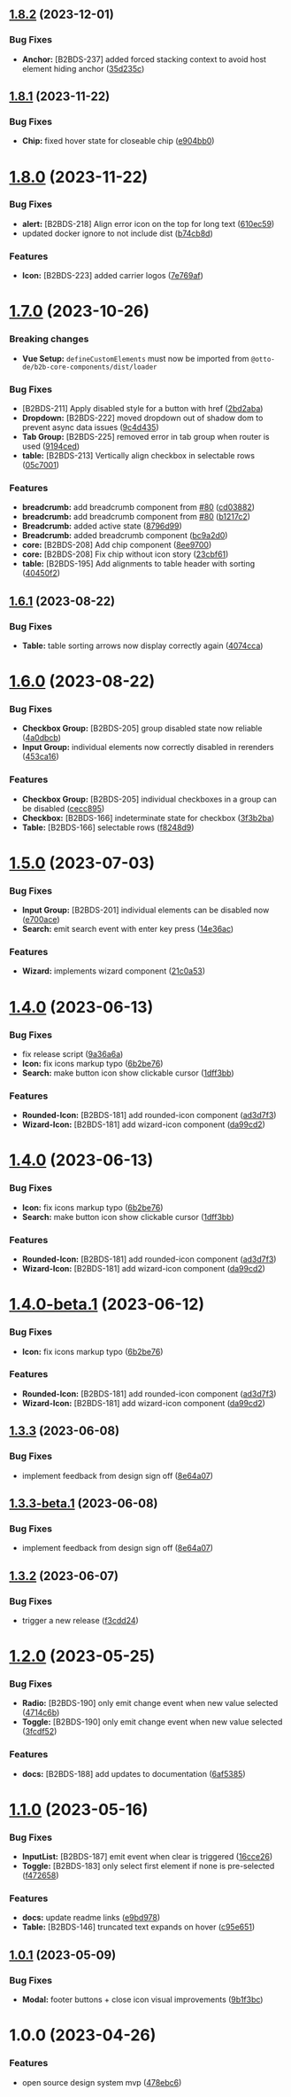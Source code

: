 ## [1.8.2](https://github.com/otto-de/b2b-design-system/compare/v1.8.1...v1.8.2) (2023-12-01)


### Bug Fixes

* **Anchor:** [B2BDS-237] added forced stacking context to avoid host element hiding anchor ([35d235c](https://github.com/otto-de/b2b-design-system/commit/35d235cce239afbac761db403669a77dcea289ba))

## [1.8.1](https://github.com/otto-de/b2b-design-system/compare/v1.8.0...v1.8.1) (2023-11-22)


### Bug Fixes

* **Chip:** fixed hover state for closeable chip ([e904bb0](https://github.com/otto-de/b2b-design-system/commit/e904bb01b101844a387f3c9bd5df844f8a60bb9b))

# [1.8.0](https://github.com/otto-de/b2b-design-system/compare/v1.7.0...v1.8.0) (2023-11-22)


### Bug Fixes

* **alert:** [B2BDS-218] Align error icon on the top for long text ([610ec59](https://github.com/otto-de/b2b-design-system/commit/610ec59121b50936ca228cfc4ff06373a92c5b76))
* updated docker ignore to not include dist ([b74cb8d](https://github.com/otto-de/b2b-design-system/commit/b74cb8d86535fa5a4415005f6d79d7e1b57d8c7f))


### Features

* **Icon:** [B2BDS-223] added carrier logos ([7e769af](https://github.com/otto-de/b2b-design-system/commit/7e769af261f691bacb19e26f5800c32f223c1fce))

# [1.7.0](https://github.com/otto-de/b2b-design-system/compare/v1.6.1...v1.7.0) (2023-10-26)


### Breaking changes

* **Vue Setup:** `defineCustomElements` must now be imported from `@otto-de/b2b-core-components/dist/loader` 



### Bug Fixes

* [B2BDS-211] Apply disabled style for a button with href ([2bd2aba](https://github.com/otto-de/b2b-design-system/commit/2bd2abaa58bba73ccd6832e98d45ca72cad76ce2))
* **Dropdown:** [B2BDS-222] moved dropdown out of shadow dom to prevent async data issues ([9c4d435](https://github.com/otto-de/b2b-design-system/commit/9c4d43583a9a3bfac4f1a61909926ef674f82b6f))
* **Tab Group:** [B2BDS-225] removed error in tab group when router is used ([9194ced](https://github.com/otto-de/b2b-design-system/commit/9194cedb7bc7bf9f50676ce1d9d62889f0bff796))
* **table:** [B2BDS-213] Vertically align checkbox in selectable rows ([05c7001](https://github.com/otto-de/b2b-design-system/commit/05c7001cce09364769ec4abc9dfc12f3d093153a))


### Features

* **breadcrumb:** add breadcrumb component from [#80](https://github.com/otto-de/b2b-design-system/issues/80) ([cd03882](https://github.com/otto-de/b2b-design-system/commit/cd03882ff4b79121fba7d142e461222eda309add))
* **breadcrumb:** add breadcrumb component from [#80](https://github.com/otto-de/b2b-design-system/issues/80) ([b1217c2](https://github.com/otto-de/b2b-design-system/commit/b1217c278faf45110959bd089968278ffae124e7))
* **Breadcrumb:** added active state ([8796d99](https://github.com/otto-de/b2b-design-system/commit/8796d992effc97813b4307af5c9ef82f2fa036f6))
* **Breadcrumb:** added breadcrumb component ([bc9a2d0](https://github.com/otto-de/b2b-design-system/commit/bc9a2d0653f0a91be85272787fb0140f2384030a))
* **core:** [B2BDS-208] Add chip component ([8ee9700](https://github.com/otto-de/b2b-design-system/commit/8ee970086f6873fb4d3b4e90365680232c569c26))
* **core:** [B2BDS-208] Fix chip without icon story ([23cbf61](https://github.com/otto-de/b2b-design-system/commit/23cbf6166a0414aa016020163ba625f505184fbd))
* **table:** [B2BDS-195] Add alignments to table header with sorting ([40450f2](https://github.com/otto-de/b2b-design-system/commit/40450f21c002c48e97ffd5550c8e8019fbb84d8e))

## [1.6.1](https://github.com/otto-de/b2b-design-system/compare/v1.6.0...v1.6.1) (2023-08-22)


### Bug Fixes

* **Table:** table sorting arrows now display correctly again ([4074cca](https://github.com/otto-de/b2b-design-system/commit/4074cca4d2d16e3b7153edde89a924a33b588a5e))

# [1.6.0](https://github.com/otto-de/b2b-design-system/compare/v1.5.0...v1.6.0) (2023-08-22)


### Bug Fixes

* **Checkbox Group:** [B2BDS-205] group disabled state now reliable ([4a0dbcb](https://github.com/otto-de/b2b-design-system/commit/4a0dbcbf6d23b7a4c3bf64670b78d2493188d560))
* **Input Group:** individual elements now correctly disabled in rerenders ([453ca16](https://github.com/otto-de/b2b-design-system/commit/453ca163373c0f652ee4f59e3ebd28975ff97314))


### Features

* **Checkbox Group:** [B2BDS-205] individual checkboxes in a group can be disabled ([cecc895](https://github.com/otto-de/b2b-design-system/commit/cecc895a1132c906ff7cde04ae7d45418e7ca3c3))
* **Checkbox:** [B2BDS-166] indeterminate state for checkbox ([3f3b2ba](https://github.com/otto-de/b2b-design-system/commit/3f3b2bae7f1382911fdb6a194a145138d9524c5d))
* **Table:** [B2BDS-166] selectable rows ([f8248d9](https://github.com/otto-de/b2b-design-system/commit/f8248d9d61d0bbc865ee765a998f7ee78f939e88))

# [1.5.0](https://github.com/otto-de/b2b-design-system/compare/v1.4.0...v1.5.0) (2023-07-03)


### Bug Fixes

* **Input Group:** [B2BDS-201] individual elements can be disabled now ([e700ace](https://github.com/otto-de/b2b-design-system/commit/e700aceb1e1bb837e0716bd53df072022e5e152d))
* **Search:** emit search event with enter key press ([14e36ac](https://github.com/otto-de/b2b-design-system/commit/14e36aca0c49e779fa787009faffefd4adbe7cba))


### Features

* **Wizard:** implements wizard component ([21c0a53](https://github.com/otto-de/b2b-design-system/commit/21c0a530cfe2312a0162a85e5d6455c8ff4146ea))

# [1.4.0](https://github.com/otto-de/b2b-design-system/compare/v1.3.3...v1.4.0) (2023-06-13)


### Bug Fixes

* fix release script ([9a36a6a](https://github.com/otto-de/b2b-design-system/commit/9a36a6a66837421c517c5316467734adc253766c))
* **Icon:** fix icons markup typo ([6b2be76](https://github.com/otto-de/b2b-design-system/commit/6b2be76301caa901575af24735457e6fac0c27b6))
* **Search:** make button icon show clickable cursor ([1dff3bb](https://github.com/otto-de/b2b-design-system/commit/1dff3bb97f0e15d71ecdfbe9189a9519dfbd82be))


### Features

* **Rounded-Icon:** [B2BDS-181] add rounded-icon component ([ad3d7f3](https://github.com/otto-de/b2b-design-system/commit/ad3d7f3a3b43c426aa4fef9552c9f1b2368726a3))
* **Wizard-Icon:** [B2BDS-181] add wizard-icon component ([da99cd2](https://github.com/otto-de/b2b-design-system/commit/da99cd24e877b2786608586b504c4a929be2bf0c))

# [1.4.0](https://github.com/otto-de/b2b-design-system/compare/v1.3.3...v1.4.0) (2023-06-13)


### Bug Fixes

* **Icon:** fix icons markup typo ([6b2be76](https://github.com/otto-de/b2b-design-system/commit/6b2be76301caa901575af24735457e6fac0c27b6))
* **Search:** make button icon show clickable cursor ([1dff3bb](https://github.com/otto-de/b2b-design-system/commit/1dff3bb97f0e15d71ecdfbe9189a9519dfbd82be))


### Features

* **Rounded-Icon:** [B2BDS-181] add rounded-icon component ([ad3d7f3](https://github.com/otto-de/b2b-design-system/commit/ad3d7f3a3b43c426aa4fef9552c9f1b2368726a3))
* **Wizard-Icon:** [B2BDS-181] add wizard-icon component ([da99cd2](https://github.com/otto-de/b2b-design-system/commit/da99cd24e877b2786608586b504c4a929be2bf0c))

# [1.4.0-beta.1](https://github.com/otto-de/b2b-design-system/compare/v1.3.3-beta.1...v1.4.0-beta.1) (2023-06-12)


### Bug Fixes

* **Icon:** fix icons markup typo ([6b2be76](https://github.com/otto-de/b2b-design-system/commit/6b2be76301caa901575af24735457e6fac0c27b6))


### Features

* **Rounded-Icon:** [B2BDS-181] add rounded-icon component ([ad3d7f3](https://github.com/otto-de/b2b-design-system/commit/ad3d7f3a3b43c426aa4fef9552c9f1b2368726a3))
* **Wizard-Icon:** [B2BDS-181] add wizard-icon component ([da99cd2](https://github.com/otto-de/b2b-design-system/commit/da99cd24e877b2786608586b504c4a929be2bf0c))

## [1.3.3](https://github.com/otto-de/b2b-design-system/compare/v1.3.2...v1.3.3) (2023-06-08)


### Bug Fixes

* implement feedback from design sign off ([8e64a07](https://github.com/otto-de/b2b-design-system/commit/8e64a07604e455edb8789d66abd05e4f8ce38db2))

## [1.3.3-beta.1](https://github.com/otto-de/b2b-design-system/compare/v1.3.2...v1.3.3-beta.1) (2023-06-08)


### Bug Fixes

* implement feedback from design sign off ([8e64a07](https://github.com/otto-de/b2b-design-system/commit/8e64a07604e455edb8789d66abd05e4f8ce38db2))

## [1.3.2](https://github.com/otto-de/b2b-design-system/compare/v1.3.1...v1.3.2) (2023-06-07)


### Bug Fixes

* trigger a new release ([f3cdd24](https://github.com/otto-de/b2b-design-system/commit/f3cdd24633382dc429902071e3c52197d14e1a17))

# [1.2.0](https://github.com/otto-de/b2b-design-system/compare/v1.1.0...v1.2.0) (2023-05-25)


### Bug Fixes

* **Radio:** [B2BDS-190] only emit change event when new value selected ([4714c6b](https://github.com/otto-de/b2b-design-system/commit/4714c6be52911312b9a6e0a3b557d3698c455613))
* **Toggle:** [B2BDS-190] only emit change event when new value selected ([3fcdf52](https://github.com/otto-de/b2b-design-system/commit/3fcdf529ef8d26e2db53c32c3269553bdd68de80))


### Features

* **docs:** [B2BDS-188] add updates to documentation ([6af5385](https://github.com/otto-de/b2b-design-system/commit/6af53854e91be81407d9bfe44449a4fde15ecba8))

# [1.1.0](https://github.com/otto-de/b2b-design-system/compare/v1.0.1...v1.1.0) (2023-05-16)


### Bug Fixes

* **InputList:** [B2BDS-187] emit event when clear is triggered ([16cce26](https://github.com/otto-de/b2b-design-system/commit/16cce26c5c24c138bae2e137db6b04759444b17c))
* **Toggle:** [B2BDS-183] only select first element if none is pre-selected ([f472658](https://github.com/otto-de/b2b-design-system/commit/f472658efb22aa35ec8a0136f811094cd67cac9d))


### Features

* **docs:** update readme links ([e9bd978](https://github.com/otto-de/b2b-design-system/commit/e9bd97808758692641359ba62a9f76c4d86ae8e1))
* **Table:** [B2BDS-146] truncated text expands on hover ([c95e651](https://github.com/otto-de/b2b-design-system/commit/c95e651c39ae6144a09e60c0bf1f9828c3691c73))

## [1.0.1](https://github.com/otto-de/b2b-design-system/compare/v1.0.0...v1.0.1) (2023-05-09)


### Bug Fixes

* **Modal:** footer buttons + close icon visual improvements ([9b1f3bc](https://github.com/otto-de/b2b-design-system/commit/9b1f3bc5ae4ac5e7cacb8f3cee192ca59ecc38cd))

# 1.0.0 (2023-04-26)


### Features

* open source design system mvp ([478ebc6](https://github.com/otto-de/b2b-design-system/commit/478ebc671b3f4bde0f2fb0f8261966a36a0a6fb3))
